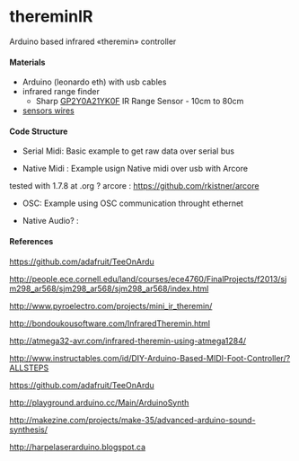 thereminIR
========

Arduino based infrared «theremin» controller 


#### Materials

* Arduino (leonardo eth) with usb cables
* infrared range finder 
	* Sharp [GP2Y0A21YK0F](http://www.robotshop.com/ca/en/sharp-gp2y0a21yk0f-ir-range-sensor.html) IR Range Sensor - 10cm to 80cm	
* [sensors wires](http://www.robotshop.com/ca/en/sirc-01-sharp-gp2-ir-sensor-cable-8.html)

#### Code Structure

* Serial Midi: Basic example to get raw data over serial bus


* Native Midi : Example usign Native midi over usb with Arcore

tested with 1.7.8 at .org ?
arcore : https://github.com/rkistner/arcore


* OSC: Example using OSC communication throught ethernet 

* Native Audio? : 





#### References

https://github.com/adafruit/TeeOnArdu


http://people.ece.cornell.edu/land/courses/ece4760/FinalProjects/f2013/sjm298_ar568/sjm298_ar568/sjm298_ar568/index.html

http://www.pyroelectro.com/projects/mini_ir_theremin/


http://bondoukousoftware.com/InfraredTheremin.html


http://atmega32-avr.com/infrared-theremin-using-atmega1284/


http://www.instructables.com/id/DIY-Arduino-Based-MIDI-Foot-Controller/?ALLSTEPS

https://github.com/adafruit/TeeOnArdu


http://playground.arduino.cc/Main/ArduinoSynth

http://makezine.com/projects/make-35/advanced-arduino-sound-synthesis/

http://harpelaserarduino.blogspot.ca

